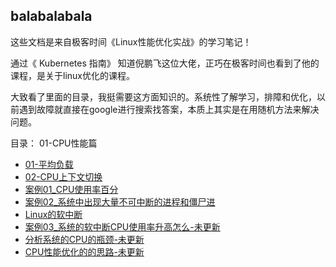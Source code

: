 ## balabalabala

这些文档是来自极客时间《Linux性能优化实战》的学习笔记！

通过《 Kubernetes 指南》 知道倪鹏飞这位大佬，正巧在极客时间也看到了他的课程，是关于linux优化的课程。

大致看了里面的目录，我挺需要这方面知识的。系统性了解学习，排障和优化，以前遇到故障就直接在google进行搜索找答案，本质上其实是在用随机方法来解决问题。


目录：
01-CPU性能篇
  - [01-平均负载](01-CPU性能篇/CPU性能篇-01-平均负载.md)
  - [02-CPU上下文切换](01-CPU性能篇/CPU性能篇-02-CPU上下文切换.md)
  - [案例01_CPU使用率百分](01-CPU性能篇/CPU性能篇-03-案例01_CPU使用率百分百.md)
  - [案例02_系统中出现大量不可中断的进程和僵尸进](01-CPU性能篇/CPU性能篇-04-案例02_系统中出现大量不可中断的进程和僵尸进程.md)
  - [Linux的软中断](01-CPU性能篇/CPU性能篇-05-Linux的软中断.md)
  - [案例03_系统的软中断CPU使用率升高怎么-未更新](01-CPU性能篇/CPU性能篇-06-案例03_系统的软中断CPU使用率升高怎么办.md)
  - [分析系统的CPU的瓶颈-未更新](01-CPU性能篇/CPU性能篇-07-分析系统的CPU的瓶颈.md)
  - [CPU性能优化的的思路-未更新](01-CPU性能篇/CPU性能篇-08-CPU性能优化的的思路.md)




